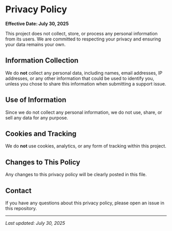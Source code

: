# Privacy Policy

**Effective Date: July 30, 2025**

This project does not collect, store, or process any personal information from its users. We are committed to respecting your privacy and ensuring your data remains your own.

## Information Collection

We do **not** collect any personal data, including names, email addresses, IP addresses, or any other information that could be used to identify you, unless you chose to share this information when submitting a support issue.

## Use of Information

Since we do not collect any personal information, we do not use, share, or sell any data for any purpose.

## Cookies and Tracking

We do **not** use cookies, analytics, or any form of tracking within this project.

## Changes to This Policy

Any changes to this privacy policy will be clearly posted in this file.

## Contact

If you have any questions about this privacy policy, please open an issue in this repository.

---

_Last updated: July 30, 2025_
